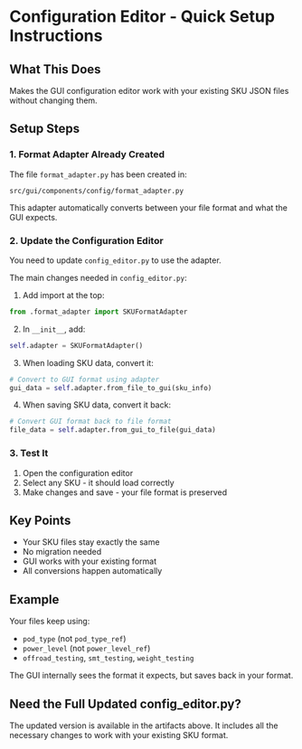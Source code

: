 # Configuration Editor - Quick Setup Instructions

## What This Does
Makes the GUI configuration editor work with your existing SKU JSON files without changing them.

## Setup Steps

### 1. Format Adapter Already Created
The file `format_adapter.py` has been created in:
```
src/gui/components/config/format_adapter.py
```

This adapter automatically converts between your file format and what the GUI expects.

### 2. Update the Configuration Editor
You need to update `config_editor.py` to use the adapter.

The main changes needed in `config_editor.py`:

1. Add import at the top:
```python
from .format_adapter import SKUFormatAdapter
```

2. In `__init__`, add:
```python
self.adapter = SKUFormatAdapter()
```

3. When loading SKU data, convert it:
```python
# Convert to GUI format using adapter
gui_data = self.adapter.from_file_to_gui(sku_info)
```

4. When saving SKU data, convert it back:
```python
# Convert GUI format back to file format
file_data = self.adapter.from_gui_to_file(gui_data)
```

### 3. Test It
1. Open the configuration editor
2. Select any SKU - it should load correctly
3. Make changes and save - your file format is preserved

## Key Points
- Your SKU files stay exactly the same
- No migration needed
- GUI works with your existing format
- All conversions happen automatically

## Example
Your files keep using:
- `pod_type` (not `pod_type_ref`)
- `power_level` (not `power_level_ref`)
- `offroad_testing`, `smt_testing`, `weight_testing`

The GUI internally sees the format it expects, but saves back in your format.

## Need the Full Updated config_editor.py?
The updated version is available in the artifacts above. It includes all the necessary changes to work with your existing SKU format.
